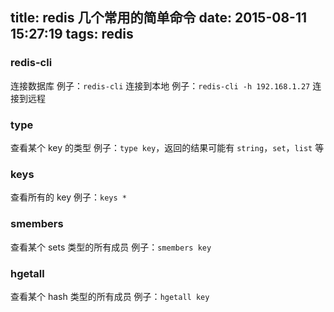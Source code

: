 title: redis 几个常用的简单命令
date: 2015-08-11 15:27:19
tags: redis
---
### redis-cli
连接数据库
例子：`redis-cli` 连接到本地
例子：`redis-cli -h 192.168.1.27` 连接到远程

### type
查看某个 key 的类型
例子：`type key`，返回的结果可能有 `string`，`set`，`list` 等

### keys
查看所有的 key
例子：`keys *`

### smembers
查看某个 sets 类型的所有成员
例子：`smembers key`

### hgetall
查看某个 hash 类型的所有成员
例子：`hgetall key`